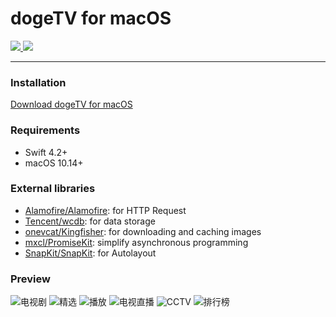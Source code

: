# dogeTV for macOS

<div>
  <a href="https://github.com/popeyelau/dogeTV_macOS/releases">
    <a href="https://github.com/popeyelau/dogeTV_macOS/releases">
    <img src="https://img.shields.io/github/release/popeyelau/dogeTV_macOS.svg?style=flat-square" />
  </a>
    <a href="https://github.com/popeyelau/dogeTV_macOS/issues">
    <img src="https://img.shields.io/github/issues-raw/popeyelau/dogeTV_macOS.svg?style=flat-square" />
  </a>
</div>

---

### Installation
[Download dogeTV for macOS](https://github.com/popeyelau/dogeTV_macOS/releases)

### Requirements
- Swift 4.2+
- macOS 10.14+


### External libraries
- [Alamofire/Alamofire](https://github.com/Alamofire/Alamofire): for HTTP Request
- [Tencent/wcdb](https://github.com/Tencent/wcdb): for data storage
- [onevcat/Kingfisher](https://github.com/onevcat/Kingfisher): for downloading and caching images
- [mxcl/PromiseKit](https://github.com/mxcl/PromiseKit): simplify asynchronous programming
- [SnapKit/SnapKit](https://github.com/SnapKit/SnapKit): for Autolayout


### Preview
![电视剧](https://i.loli.net/2019/04/23/5cbe60c67d233.png)
![精选](https://i.loli.net/2019/04/23/5cbe612ecdfab.png)
![播放](https://i.loli.net/2019/04/23/5cbe612f12e6d.png)
![电视直播](https://i.loli.net/2019/04/23/5cbe612e8ff64.png)
![CCTV](https://i.loli.net/2019/04/23/5cbe6132ae1c8.png)
![排行榜](https://i.loli.net/2019/04/23/5cbe612e4b7b2.png)


